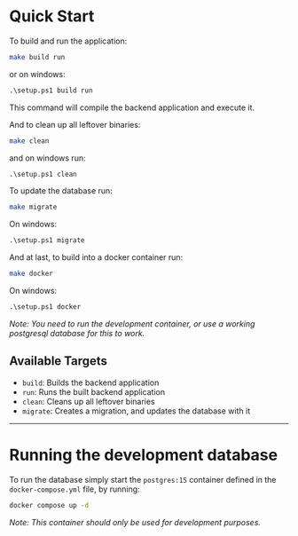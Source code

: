 # Quick Start

To build and run the application:

```sh
make build run
```

or on windows:

```bat
.\setup.ps1 build run
```

This command will compile the backend application and execute it.

And to clean up all leftover binaries:

```sh
make clean
```

and on windows run:

```bat
.\setup.ps1 clean
```

To update the database run:

```sh
make migrate
```

On windows:

```bat
.\setup.ps1 migrate
```

And at last, to build into a docker container run:

```sh
make docker
```

On windows:

```bat
.\setup.ps1 docker
```

*Note: You need to run the development container, or use a working postgresql database for this to work.*

## Available Targets

- `build`: Builds the backend application
- `run`: Runs the built backend application
- `clean`: Cleans up all leftover binaries
- `migrate`: Creates a migration, and updates the database with it

<hr>

# Running the development database

To run the database simply start the `postgres:15` container defined in the `docker-compose.yml` file, by running:

```sh
docker compose up -d
```


*Note: This container should only be used for development purposes.*